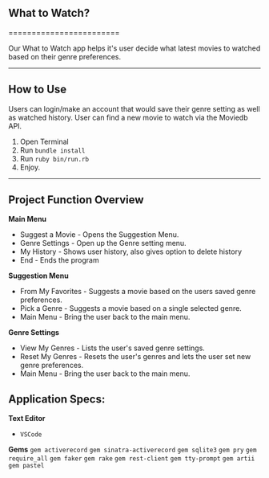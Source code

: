 ## What to Watch?
========================

Our What to Watch app helps it's user decide what latest movies to watched based on their genre preferences. 

---

## How to Use

Users can login/make an account that would save their genre setting as well as watched history. User can find a new movie to watch via the Moviedb API. 

1. Open Terminal 
2. Run `bundle install`
3. Run `ruby bin/run.rb`
4. Enjoy.

---

## Project Function Overview

**Main Menu**

- Suggest a Movie - Opens the Suggestion Menu. 
- Genre Settings - Open up the Genre setting menu.
- My History - Shows user history, also gives option to delete history 
- End - Ends the program

**Suggestion Menu**

- From My Favorites - Suggests a movie based on the users saved genre preferences.
- Pick a Genre - Suggests a movie based on a single selected genre. 
- Main Menu - Bring the user back to the main menu. 

**Genre Settings** 

- View My Genres - Lists the user's saved genre settings. 
- Reset My Genres - Resets the user's genres and lets the user set new genre preferences. 
- Main Menu - Bring the user back to the main menu. 


## Application Specs:

**Text Editor**  
- `VSCode`

**Gems**
`gem activerecord`
`gem sinatra-activerecord`
`gem sqlite3` 
`gem pry`
`gem require_all`
`gem faker`
`gem rake`
`gem rest-client`
`gem tty-prompt` 
`gem artii` 
`gem pastel`